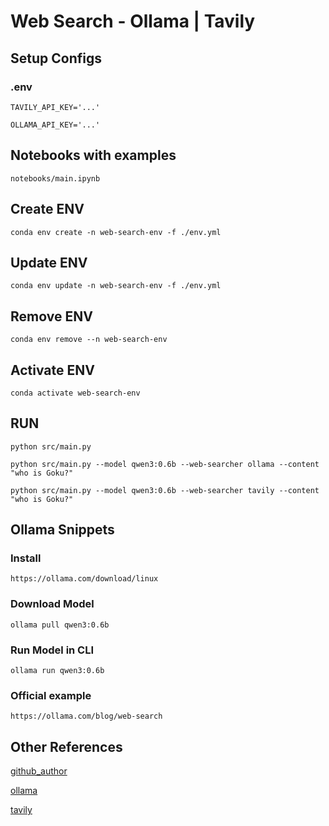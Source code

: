 # Web Search - Ollama | Tavily

## Setup Configs

### .env

``` TAVILY_API_KEY='...' ```

``` OLLAMA_API_KEY='...' ```

## Notebooks with examples

``` notebooks/main.ipynb ```

## Create ENV

``` conda env create -n web-search-env -f ./env.yml ```

## Update ENV

``` conda env update -n web-search-env -f ./env.yml ```

## Remove ENV

``` conda env remove --n web-search-env ```

## Activate ENV

``` conda activate web-search-env ```

## RUN

``` python src/main.py ```

``` python src/main.py --model qwen3:0.6b --web-searcher ollama --content "who is Goku?" ```

``` python src/main.py --model qwen3:0.6b --web-searcher tavily --content "who is Goku?" ```

## Ollama Snippets

### Install
``` https://ollama.com/download/linux ```

### Download Model
``` ollama pull qwen3:0.6b ```

### Run Model in CLI
``` ollama run qwen3:0.6b ```

### Official example
``` https://ollama.com/blog/web-search ```

## Other References

[github_author](https://github.com/Diegoomal)

[ollama](https://ollama.com/blog/web-search)

[tavily](https://www.tavily.com/)